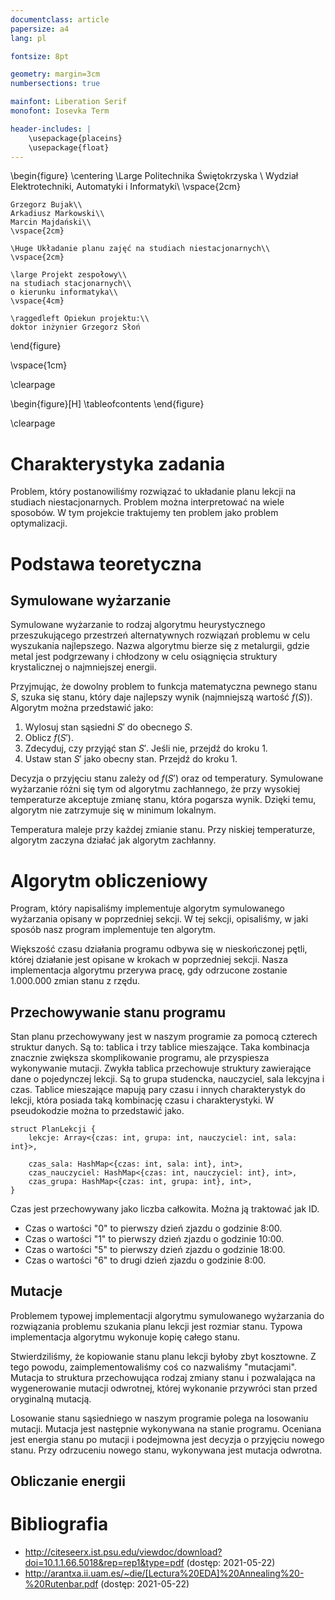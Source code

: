 ```yaml
---
documentclass: article
papersize: a4
lang: pl

fontsize: 8pt

geometry: margin=3cm
numbersections: true

mainfont: Liberation Serif
monofont: Iosevka Term

header-includes: |
    \usepackage{placeins}
    \usepackage{float}
---
```


\begin{figure}
    \centering
    \Large Politechnika Świętokrzyska \\
    Wydział Elektrotechniki, Automatyki i Informatyki\\
    \vspace{2cm}

    Grzegorz Bujak\\
    Arkadiusz Markowski\\
    Marcin Majdański\\
    \vspace{2cm}

    \Huge Układanie planu zajęć na studiach niestacjonarnych\\
    \vspace{2cm}

    \large Projekt zespołowy\\
    na studiach stacjonarnych\\
    o kierunku informatyka\\
    \vspace{4cm}

    \raggedleft Opiekun projektu:\\
    doktor inżynier Grzegorz Słoń
\end{figure}

\vspace{1cm}

\clearpage

\begin{figure}[H]
    \tableofcontents
\end{figure}

\clearpage

# Charakterystyka zadania

Problem, który postanowiliśmy rozwiązać to układanie planu lekcji na studiach
niestacjonarnych. Problem można interpretować na wiele sposobów. W tym projekcie
traktujemy ten problem jako problem optymalizacji.

# Podstawa teoretyczna

## Symulowane wyżarzanie

Symulowane wyżarzanie to rodzaj algorytmu heurystycznego przeszukującego przestrzeń
alternatywnych rozwiązań problemu w celu wyszukania najlepszego. Nazwa algorytmu
bierze się z metalurgii, gdzie metal jest podgrzewany i chłodzony w celu osiągnięcia
struktury krystalicznej o najmniejszej energii.

Przyjmując, że dowolny problem to funkcja matematyczna pewnego stanu $S$, szuka się
stanu, który daje najlepszy wynik (najmniejszą wartość $f(S)$). Algorytm można
przedstawić jako:

1. Wylosuj stan sąsiedni $S'$ do obecnego $S$.
2. Oblicz $f(S')$.
3. Zdecyduj, czy przyjąć stan $S'$. Jeśli nie, przejdź do kroku 1.
4. Ustaw stan $S'$ jako obecny stan. Przejdź do kroku 1.

Decyzja o przyjęciu stanu zależy od $f(S')$ oraz od temperatury. Symulowane
wyżarzanie różni się tym od algorytmu zachłannego, że przy wysokiej temperaturze
akceptuje zmianę stanu, która pogarsza wynik. Dzięki temu, algorytm nie zatrzymuje
się w minimum lokalnym.

Temperatura maleje przy każdej zmianie stanu. Przy niskiej temperaturze, algorytm
zaczyna działać jak algorytm zachłanny. 

# Algorytm obliczeniowy

Program, który napisaliśmy implementuje algorytm symulowanego wyżarzania opisany w
poprzedniej sekcji. W tej sekcji, opisaliśmy, w jaki sposób nasz program implementuje
ten algorytm.

Większość czasu działania programu odbywa się w nieskończonej pętli, której działanie
jest opisane w krokach w poprzedniej sekcji. Nasza implementacja algorytmu przerywa
pracę, gdy odrzucone zostanie 1.000.000 zmian stanu z rzędu.

## Przechowywanie stanu programu

Stan planu przechowywany jest w naszym programie za pomocą czterech struktur danych.
Są to: tablica i trzy tablice mieszające. Taka kombinacja znacznie zwiększa
skomplikowanie programu, ale przyspiesza wykonywanie mutacji. Zwykła tablica
przechowuje struktury zawierające dane o pojedynczej lekcji. Są to grupa studencka,
nauczyciel, sala lekcyjna i czas. Tablice mieszające mapują pary czasu i innych
charakterystyk do lekcji, która posiada taką kombinację czasu i charakterystyki. W
pseudokodzie można to przedstawić jako.

```
struct PlanLekcji {
    lekcje: Array<{czas: int, grupa: int, nauczyciel: int, sala: int}>,

    czas_sala: HashMap<{czas: int, sala: int}, int>,
    czas_nauczyciel: HashMap<{czas: int, nauczyciel: int}, int>,
    czas_grupa: HashMap<{czas: int, grupa: int}, int>,
}
```

Czas jest przechowywany jako liczba całkowita. Można ją traktować jak ID.

* Czas o wartości "0" to pierwszy dzień zjazdu o godzinie 8:00.
* Czas o wartości "1" to pierwszy dzień zjazdu o godzinie 10:00.
* Czas o wartości "5" to pierwszy dzień zjazdu o godzinie 18:00.
* Czas o wartości "6" to drugi dzień zjazdu o godzinie 8:00.

## Mutacje

Problemem typowej implementacji algorytmu symulowanego wyżarzania do rozwiązania
problemu szukania planu lekcji jest rozmiar stanu. Typowa implementacja algorytmu
wykonuje kopię całego stanu.

Stwierdziliśmy, że kopiowanie stanu planu lekcji byłoby zbyt kosztowne. Z tego
powodu, zaimplementowaliśmy coś co nazwaliśmy "mutacjami".  Mutacja to struktura
przechowująca rodzaj zmiany stanu i pozwalająca na wygenerowanie mutacji odwrotnej,
której wykonanie przywróci stan przed oryginalną mutacją.

Losowanie stanu sąsiedniego w naszym programie polega na losowaniu mutacji. Mutacja
jest następnie wykonywana na stanie programu. Oceniana jest energia stanu po mutacji
i podejmowna jest decyzja o przyjęciu nowego stanu. Przy odrzuceniu nowego stanu,
wykonywana jest mutacja odwrotna.

## Obliczanie energii

# Bibliografia

- <http://citeseerx.ist.psu.edu/viewdoc/download?doi=10.1.1.66.5018&rep=rep1&type=pdf> (dostęp: 2021-05-22)
- <http://arantxa.ii.uam.es/~die/[Lectura%20EDA]%20Annealing%20-%20Rutenbar.pdf>
  (dostęp: 2021-05-22)
